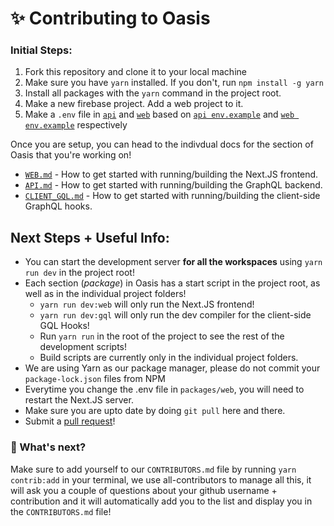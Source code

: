 # ✨ Contributing to Oasis

### Initial Steps:

1. Fork this repository and clone it to your local machine
2. Make sure you have `yarn` installed. If you don't, run `npm install -g yarn`
3. Install all packages with the `yarn` command in the project root.
4. Make a new firebase project. Add a web project to it.
5. Make a `.env` file in [`api`](/packages/api) and [`web`](/packages/web) based on [`api env.example`](/packages/api/.env.example) and [`web env.example`](/packages/web/.env.example) respectively

Once you are setup, you can head to the indivdual docs for the section of Oasis that you're working on!

- [`WEB.md`](/docs/packages/WEB.md) - How to get started with running/building the Next.JS frontend.
- [`API.md`](/docs/packages/API.md) - How to get started with running/building the GraphQL backend.
- [`CLIENT_GQL.md`](/docs/packages/CLIENT_GQL.md) - How to get started with running/building the client-side GraphQL hooks.

## Next Steps + Useful Info:

- You can start the development server **for all the workspaces** using `yarn run dev` in the project root!
- Each section (_package_) in Oasis has a start script in the project root, as well as in the individual project folders!
  - `yarn run dev:web` will only run the Next.JS frontend!
  - `yarn run dev:gql` will only run the dev compiler for the client-side GQL Hooks!
  - Run `yarn run` in the root of the project to see the rest of the development scripts!
  - Build scripts are currently only in the individual project folders.
- We are using Yarn as our package manager, please do not commit your `package-lock.json` files from NPM
- Everytime you change the .env file in `packages/web`, you will need to restart the Next.JS server.
- Make sure you are upto date by doing `git pull` here and there.
- Submit a <a href="https://github.com/heybereket/oasis/pulls">pull request</a>!

### 👀 What's next?

Make sure to add yourself to our `CONTRIBUTORS.md` file by running `yarn contrib:add` in your terminal, we use all-contributors to manage all this, it will ask you a couple of questions about your github username + contribution and it will automatically add you to the list and display you in the `CONTRIBUTORS.md` file!

